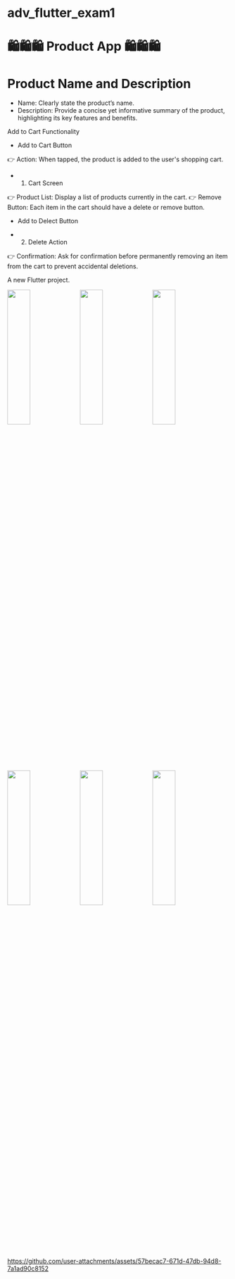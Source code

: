 # adv_flutter_exam1
# 🛍️🛍️🛍️ Product App 🛍️🛍️🛍️

# Product Name and Description 
* Name: Clearly state the product’s name.
* Description: Provide a concise yet informative summary of the product, highlighting its key features and benefits.

Add to Cart Functionality

* Add to Cart Button

👉 Action: When tapped, the product is added to the user's shopping cart.

* 1. Cart Screen
  
👉 Product List: Display a list of products currently in the cart.
👉 Remove Button: Each item in the cart should have a delete or remove button.

* Add to Delect Button
  
* 2. Delete Action
  
👉 Confirmation: Ask for confirmation before permanently removing an item from the cart to prevent accidental deletions.

  
A new Flutter project.

  <img src="https://github.com/user-attachments/assets/012dd2b3-39ee-4989-a0c9-7d8801d2f207" height=28% width=32%>
  <img src="https://github.com/user-attachments/assets/acb347b7-9e1d-4bbc-adac-74d309e81568" height=28% width=32%>
  <img src="https://github.com/user-attachments/assets/a977fbb0-4dd5-44d3-a63d-f8c945b8053e" height=28% width=32%>
  <img src="https://github.com/user-attachments/assets/71eacb87-c041-4acf-9cf9-46671bf1134d" height=28% width=32%>
  <img src="https://github.com/user-attachments/assets/b2db0d09-5b75-4d3f-9752-a7a0ac9c0f59" height=28% width=32%>
  <img src="https://github.com/user-attachments/assets/9f08804f-5198-4e13-bc67-dbc5ce26fd62" height=28% width=32%>

https://github.com/user-attachments/assets/57becac7-671d-47db-94d8-7a1ad90c8152

